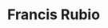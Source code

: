 ---
title: "Francis Rubio"
url: "https://francisrub.io"
tags: ['web developer', 'web designer', 'educator']
updatesFeed: "https://francisrub.io/blog.xml"
nsfw: false
rss: true
---